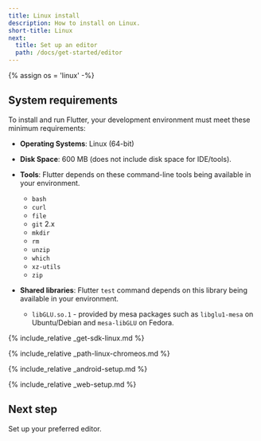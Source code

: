 ```yaml
---
title: Linux install
description: How to install on Linux.
short-title: Linux
next:
  title: Set up an editor
  path: /docs/get-started/editor
---
```


{% assign os = 'linux' -%}

## System requirements

To install and run Flutter,
your development environment must meet these minimum requirements:

- **Operating Systems**: Linux (64-bit)
- **Disk Space**: 600 MB (does not include disk space for IDE/tools).
- **Tools**: Flutter depends on these command-line tools being available
  in your environment.
  - `bash`
  - `curl`
  - `file`
  - `git` 2.x
  - `mkdir`
  - `rm`
  - `unzip`
  - `which`
  - `xz-utils`
  - `zip`

- **Shared libraries**: Flutter `test` command depends on this library
  being available in your environment.
  - `libGLU.so.1` - provided by mesa packages such as `libglu1-mesa` on
     Ubuntu/Debian and `mesa-libGLU` on Fedora.

{% include_relative _get-sdk-linux.md %}

{% include_relative _path-linux-chromeos.md %}

{% include_relative _android-setup.md %}

{% include_relative _web-setup.md %}

## Next step

Set up your preferred editor.
